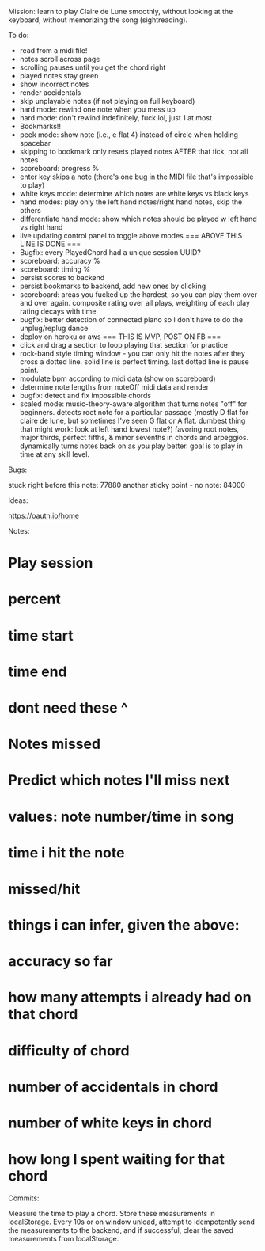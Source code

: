 Mission: learn to play Claire de Lune smoothly, without looking at the keyboard, without memorizing the song (sightreading).

To do:
- read from a midi file!
- notes scroll across page
- scrolling pauses until you get the chord right
- played notes stay green
- show incorrect notes
- render accidentals
- skip unplayable notes (if not playing on full keyboard)
- hard mode: rewind one note when you mess up
- hard mode: don't rewind indefinitely, fuck lol, just 1 at most
- Bookmarks!!
- peek mode: show note (i.e., e flat 4) instead of circle when holding spacebar
- skipping to bookmark only resets played notes AFTER that tick, not all notes
- scoreboard: progress %
- enter key skips a note (there's one bug in the MIDI file that's impossible to play)
- white keys mode: determine which notes are white keys vs black keys
- hand modes: play only the left hand notes/right hand notes, skip the others
- differentiate hand mode: show which notes should be played w left hand vs right hand
- live updating control panel to toggle above modes
=== ABOVE THIS LINE IS DONE ===
- Bugfix: every PlayedChord had a unique session UUID?
- scoreboard: accuracy %
- scoreboard: timing %
- persist scores to backend
- persist bookmarks to backend, add new ones by clicking
- scoreboard: areas you fucked up the hardest, so you can play them over and over again. composite rating over all plays, weighting of each play rating decays with time
- bugfix: better detection of connected piano so I don't have to do the unplug/replug dance
- deploy on heroku or aws
=== THIS IS MVP, POST ON FB ===
- click and drag a section to loop playing that section for practice
- rock-band style timing window - you can only hit the notes after they cross a dotted line. solid line is perfect timing. last dotted line is pause point.
- modulate bpm according to midi data (show on scoreboard)
- determine note lengths from noteOff midi data and render
- bugfix: detect and fix impossible chords
- scaled mode: music-theory-aware algorithm that turns notes "off" for beginners. detects root note for a particular passage (mostly D flat for claire de lune, but sometimes I've seen G flat or A flat. dumbest thing that might work: look at left hand lowest note?) favoring root notes, major thirds, perfect fifths, & minor sevenths in chords and arpeggios. dynamically turns notes back on as you play better. goal is to play in time at any skill level.


Bugs:

stuck right before this note: 77880
another sticky point - no note: 84000


Ideas:

https://oauth.io/home


Notes:

# Play session
# percent
# time start
# time end
# dont need these ^

# Notes missed

# Predict which notes I'll miss next
# values: note number/time in song
# time i hit the note
# missed/hit

# things i can infer, given the above:
# accuracy so far
# how many attempts i already had on that chord
# difficulty of chord
# number of accidentals in chord
# number of white keys in chord
# how long I spent waiting for that chord


Commits:

Measure the time to play a chord. Store these measurements in localStorage. Every 10s or on window unload, attempt to idempotently send the measurements to the backend, and if successful, clear the saved measurements from localStorage.
